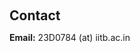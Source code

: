 <h1 id="contact"></h1>

<h2 style="margin: 60px 0px 10px;">Contact</h2>

<p><strong>Email:</strong> <email>23D0784 (at) iitb.ac.in</email>

<br /></p>
